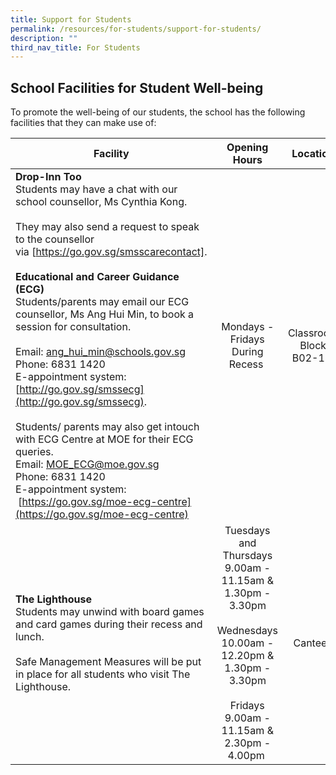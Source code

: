 ```yaml
---
title: Support for Students
permalink: /resources/for-students/support-for-students/
description: ""
third_nav_title: For Students
---
```

## School Facilities for Student Well-being

To promote the well-being of our students, the school has the following facilities that they can make use of:

| Facility | Opening Hours | Location |
| --- | :---: | :---: |
| **Drop-Inn Too** <br> Students may have a chat with our school counsellor, Ms Cynthia Kong. <br><br> They may also send a request to speak to the counsellor via [https://go.gov.sg/smsscarecontact]. <br> <br>**Educational and Career Guidance (ECG)** <br>Students/parents may email our ECG counsellor, Ms Ang Hui Min, to book a session for consultation.<br><br>Email: ang_hui_min@schools.gov.sg <br>Phone: 6831 1420<br>E-appointment system: <br> [http://go.gov.sg/smssecg](http://go.gov.sg/smssecg). <br> <br>Students/ parents may also get intouch with ECG Centre at MOE for their ECG queries. <br> Email: MOE_ECG@moe.gov.sg<br>Phone: 6831 1420 <br> E-appointment system:  [https://go.gov.sg/moe-ecg-centre](https://go.gov.sg/moe-ecg-centre) | Mondays - Fridays  <br>During Recess  | Classroom Block  <br>B02-13  | 
| **The Lighthouse**<br>Students may unwind with board games and card games during their recess and lunch. <br><br>Safe Management Measures will be put in place for all students who visit The Lighthouse.  | Tuesdays and Thursdays  <br>9.00am - 11.15am &  <br>1.30pm - 3.30pm  <br><br>Wednesdays  <br>10.00am - 12.20pm &  <br>1.30pm - 3.30pm  <br><br>Fridays  <br>9.00am - 11.15am &  <br>2.30pm - 4.00pm  | Canteen |